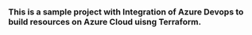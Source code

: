 ### This is a sample project with Integration of Azure Devops to build resources on Azure Cloud uisng Terraform.
